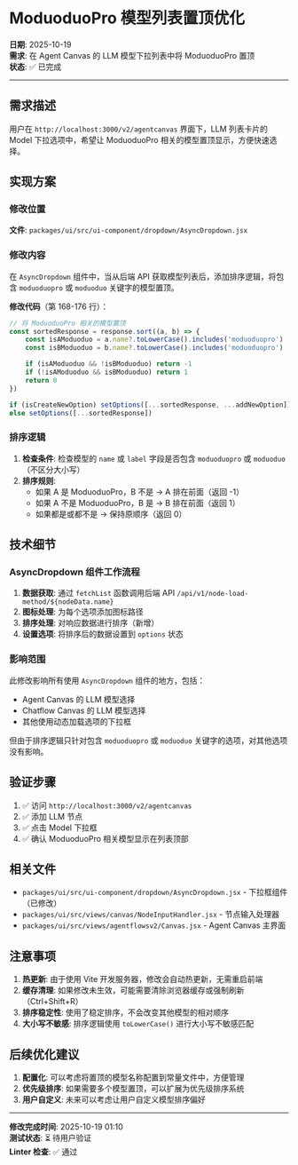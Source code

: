 # ModuoduoPro 模型列表置顶优化

**日期**: 2025-10-19  
**需求**: 在 Agent Canvas 的 LLM 模型下拉列表中将 ModuoduoPro 置顶  
**状态**: ✅ 已完成

---

## 需求描述

用户在 `http://localhost:3000/v2/agentcanvas` 界面下，LLM 列表卡片的 Model 下拉选项中，希望让 ModuoduoPro 相关的模型置顶显示，方便快速选择。

## 实现方案

### 修改位置

**文件**: `packages/ui/src/ui-component/dropdown/AsyncDropdown.jsx`

### 修改内容

在 `AsyncDropdown` 组件中，当从后端 API 获取模型列表后，添加排序逻辑，将包含 `moduoduopro` 或 `moduoduo` 关键字的模型置顶。

**修改代码**（第 168-176 行）：

```javascript
// 将 ModuoduoPro 相关的模型置顶
const sortedResponse = response.sort((a, b) => {
    const isAModuoduo = a.name?.toLowerCase().includes('moduoduopro') || a.label?.toLowerCase().includes('moduoduo')
    const isBModuoduo = b.name?.toLowerCase().includes('moduoduopro') || b.label?.toLowerCase().includes('moduoduo')

    if (isAModuoduo && !isBModuoduo) return -1
    if (!isAModuoduo && isBModuoduo) return 1
    return 0
})

if (isCreateNewOption) setOptions([...sortedResponse, ...addNewOption])
else setOptions([...sortedResponse])
```

### 排序逻辑

1. **检查条件**: 检查模型的 `name` 或 `label` 字段是否包含 `moduoduopro` 或 `moduoduo`（不区分大小写）
2. **排序规则**:
    - 如果 A 是 ModuoduoPro，B 不是 → A 排在前面（返回 -1）
    - 如果 A 不是 ModuoduoPro，B 是 → B 排在前面（返回 1）
    - 如果都是或都不是 → 保持原顺序（返回 0）

## 技术细节

### AsyncDropdown 组件工作流程

1. **数据获取**: 通过 `fetchList` 函数调用后端 API `/api/v1/node-load-method/${nodeData.name}`
2. **图标处理**: 为每个选项添加图标路径
3. **排序处理**: 对响应数据进行排序（新增）
4. **设置选项**: 将排序后的数据设置到 `options` 状态

### 影响范围

此修改影响所有使用 `AsyncDropdown` 组件的地方，包括：

-   Agent Canvas 的 LLM 模型选择
-   Chatflow Canvas 的 LLM 模型选择
-   其他使用动态加载选项的下拉框

但由于排序逻辑只针对包含 `moduoduopro` 或 `moduoduo` 关键字的选项，对其他选项没有影响。

## 验证步骤

1. ✅ 访问 `http://localhost:3000/v2/agentcanvas`
2. ✅ 添加 LLM 节点
3. ✅ 点击 Model 下拉框
4. ✅ 确认 ModuoduoPro 相关模型显示在列表顶部

## 相关文件

-   `packages/ui/src/ui-component/dropdown/AsyncDropdown.jsx` - 下拉框组件（已修改）
-   `packages/ui/src/views/canvas/NodeInputHandler.jsx` - 节点输入处理器
-   `packages/ui/src/views/agentflowsv2/Canvas.jsx` - Agent Canvas 主界面

## 注意事项

1. **热更新**: 由于使用 Vite 开发服务器，修改会自动热更新，无需重启前端
2. **缓存清理**: 如果修改未生效，可能需要清除浏览器缓存或强制刷新（Ctrl+Shift+R）
3. **排序稳定性**: 使用了稳定排序，不会改变其他模型的相对顺序
4. **大小写不敏感**: 排序逻辑使用 `toLowerCase()` 进行大小写不敏感匹配

## 后续优化建议

1. **配置化**: 可以考虑将置顶的模型名称配置到常量文件中，方便管理
2. **优先级排序**: 如果需要多个模型置顶，可以扩展为优先级排序系统
3. **用户自定义**: 未来可以考虑让用户自定义模型排序偏好

---

**修改完成时间**: 2025-10-19 01:10  
**测试状态**: ⏳ 待用户验证  
**Linter 检查**: ✅ 通过

